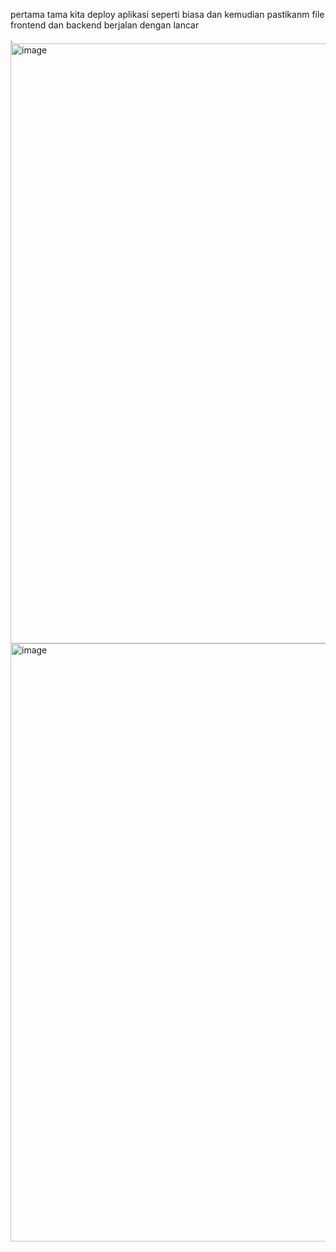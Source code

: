 pertama tama kita deploy aplikasi seperti biasa dan kemudian pastikanm file frontend dan backend berjalan dengan lancar

<img width="7" alt="image" src="https://github.com/fifa0903/devops17-dumbways-faizal/assets/132969781/c962f4e5-3ffc-4e0f-92ad-6f700c1a24a3">

<img width="960" alt="image" src="https://github.com/fifa0903/devops17-dumbways-faizal/assets/132969781/b44d54ec-332e-4586-9f23-d72762065d13">

<img width="957" alt="image" src="https://github.com/fifa0903/devops17-dumbways-faizal/assets/132969781/225adc07-8188-4c92-a17c-05b4ea6e46ca">


